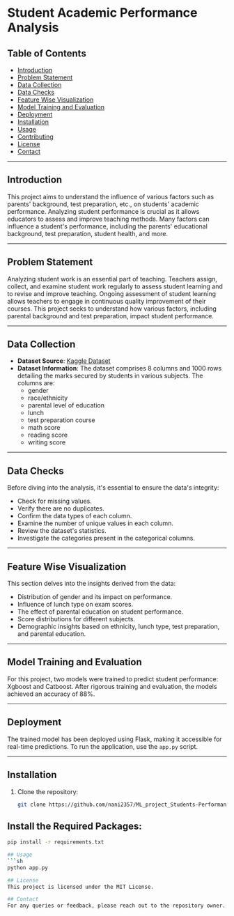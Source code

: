 # Student Academic Performance Analysis

## Table of Contents

- [Introduction](#introduction)
- [Problem Statement](#problem-statement)
- [Data Collection](#data-collection)
- [Data Checks](#data-checks)
- [Feature Wise Visualization](#feature-wise-visualization)
- [Model Training and Evaluation](#model-training-and-evaluation)
- [Deployment](#deployment)
- [Installation](#installation)
- [Usage](#usage)
- [Contributing](#contributing)
- [License](#license)
- [Contact](#contact)

---

## Introduction

This project aims to understand the influence of various factors such as parents' background, test preparation, etc., on students' academic performance. Analyzing student performance is crucial as it allows educators to assess and improve teaching methods. Many factors can influence a student's performance, including the parents' educational background, test preparation, student health, and more.

---

## Problem Statement

Analyzing student work is an essential part of teaching. Teachers assign, collect, and examine student work regularly to assess student learning and to revise and improve teaching. Ongoing assessment of student learning allows teachers to engage in continuous quality improvement of their courses. This project seeks to understand how various factors, including parental background and test preparation, impact student performance.

---

## Data Collection

- **Dataset Source**: [Kaggle Dataset](https://www.kaggle.com/datasets/spscientist/students-performance-in-exams?datasetId=74977)
- **Dataset Information**: The dataset comprises 8 columns and 1000 rows detailing the marks secured by students in various subjects. The columns are:
  - gender
  - race/ethnicity
  - parental level of education
  - lunch
  - test preparation course
  - math score
  - reading score
  - writing score

---

## Data Checks

Before diving into the analysis, it's essential to ensure the data's integrity:
- Check for missing values.
- Verify there are no duplicates.
- Confirm the data types of each column.
- Examine the number of unique values in each column.
- Review the dataset's statistics.
- Investigate the categories present in the categorical columns.

---

## Feature Wise Visualization

This section delves into the insights derived from the data:
- Distribution of gender and its impact on performance.
- Influence of lunch type on exam scores.
- The effect of parental education on student performance.
- Score distributions for different subjects.
- Demographic insights based on ethnicity, lunch type, test preparation, and parental education.

---

## Model Training and Evaluation

For this project, two models were trained to predict student performance: Xgboost and Catboost. After rigorous training and evaluation, the models achieved an accuracy of 88%.

---

## Deployment

The trained model has been deployed using Flask, making it accessible for real-time predictions. To run the application, use the `app.py` script.

---

## Installation

1. Clone the repository:
   ```sh
   git clone https://github.com/nani2357/ML_project_Students-Performance-in-Exams_with-Deployment.git

## Install the Required Packages:
```sh
pip install -r requirements.txt

## Usage
```sh
python app.py

## License
This project is licensed under the MIT License.

## Contact
For any queries or feedback, please reach out to the repository owner.


